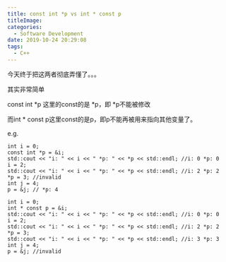 ```yaml
---
title: const int *p vs int * const p
titleImage:
categories:
  - Software Development
date: 2019-10-24 20:29:08
tags:
  - C++
---
```

今天终于把这两者彻底弄懂了。。。

其实非常简单

const int *p 这里的const的是 *p，即 *p不能被修改

而int * const p这里const的是p，即p不能再被用来指向其他变量了。

e.g.
```
int i = 0;
const int *p = &i;
std::cout << "i: " << i << " *p: " << *p << std::endl; //i: 0 *p: 0
i = 2;
std::cout << "i: " << i << " *p: " << *p << std::endl; //i: 2 *p: 2
*p = 3; //invalid
int j = 4;
p = &j; // *p: 4

int i = 0;
int * const p = &i;
std::cout << "i: " << i << " *p: " << *p << std::endl; //i: 0 *p: 0
i = 2;
std::cout << "i: " << i << " *p: " << *p << std::endl; //i: 2 *p: 2
*p = 3;
std::cout << "i: " << i << " *p: " << *p << std::endl; //i: 3 *p: 3
int j = 4;
p = &j; //invalid
```
